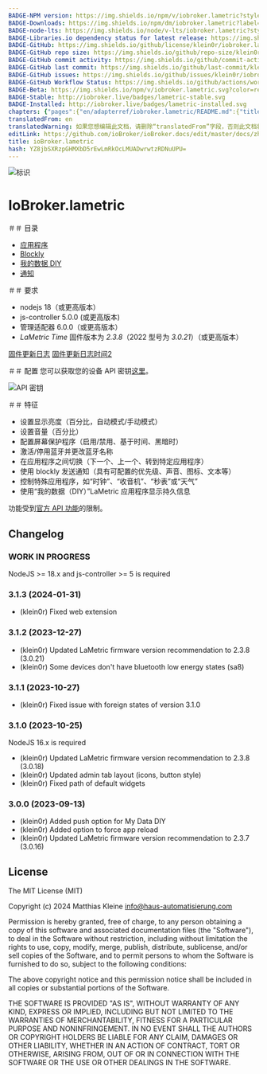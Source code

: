 ```yaml
---
BADGE-NPM version: https://img.shields.io/npm/v/iobroker.lametric?style=flat-square
BADGE-Downloads: https://img.shields.io/npm/dm/iobroker.lametric?label=npm%20downloads&style=flat-square
BADGE-node-lts: https://img.shields.io/node/v-lts/iobroker.lametric?style=flat-square
BADGE-Libraries.io dependency status for latest release: https://img.shields.io/librariesio/release/npm/iobroker.lametric?label=npm%20dependencies&style=flat-square
BADGE-GitHub: https://img.shields.io/github/license/klein0r/iobroker.lametric?style=flat-square
BADGE-GitHub repo size: https://img.shields.io/github/repo-size/klein0r/iobroker.lametric?logo=github&style=flat-square
BADGE-GitHub commit activity: https://img.shields.io/github/commit-activity/m/klein0r/iobroker.lametric?logo=github&style=flat-square
BADGE-GitHub last commit: https://img.shields.io/github/last-commit/klein0r/iobroker.lametric?logo=github&style=flat-square
BADGE-GitHub issues: https://img.shields.io/github/issues/klein0r/iobroker.lametric?logo=github&style=flat-square
BADGE-GitHub Workflow Status: https://img.shields.io/github/actions/workflow/status/klein0r/iobroker.lametric/test-and-release.yml?branch=master&logo=github&style=flat-square
BADGE-Beta: https://img.shields.io/npm/v/iobroker.lametric.svg?color=red&label=beta
BADGE-Stable: http://iobroker.live/badges/lametric-stable.svg
BADGE-Installed: http://iobroker.live/badges/lametric-installed.svg
chapters: {"pages":{"en/adapterref/iobroker.lametric/README.md":{"title":{"en":"ioBroker.lametric"},"content":"en/adapterref/iobroker.lametric/README.md"},"en/adapterref/iobroker.lametric/apps.md":{"title":{"en":"ioBroker.lametric"},"content":"en/adapterref/iobroker.lametric/apps.md"},"en/adapterref/iobroker.lametric/my-data-diy.md":{"title":{"en":"ioBroker.lametric"},"content":"en/adapterref/iobroker.lametric/my-data-diy.md"},"en/adapterref/iobroker.lametric/notifications.md":{"title":{"en":"ioBroker.lametric"},"content":"en/adapterref/iobroker.lametric/notifications.md"},"en/adapterref/iobroker.lametric/blockly.md":{"title":{"en":"ioBroker.lametric"},"content":"en/adapterref/iobroker.lametric/blockly.md"}}}
translatedFrom: en
translatedWarning: 如果您想编辑此文档，请删除“translatedFrom”字段，否则此文档将再次自动翻译
editLink: https://github.com/ioBroker/ioBroker.docs/edit/master/docs/zh-cn/adapterref/iobroker.lametric/README.md
title: ioBroker.lametric
hash: YZ8jbSXRzpGHMXbD5rEwLmRkOcLMUADwrwtzRDNuUPU=
---
```

![标识](../../../en/admin/lametric.png)

# IoBroker.lametric
＃＃ 目录
- [应用程序](apps.md)
- [Blockly](blockly.md)
- [我的数据 DIY](my-data-diy.md)
- [通知](notifications.md)

＃＃ 要求
- nodejs 18（或更高版本）
- js-controller 5.0.0 (或更高版本)
- 管理适配器 6.0.0（或更高版本）
- _LaMetric Time_ 固件版本为 _2.3.8_（2022 型号为 _3.0.21_）（或更高版本）

[固件更新日志](https://firmware.lametric.com) [固件更新日志时间2](https://firmware.lametric.com/?product=time2)

＃＃ 配置
您可以获取您的设备 API 密钥[这里](https://developer.lametric.com/user/devices)。

![API 密钥](../../../en/adapterref/iobroker.lametric/img/api-key.png)

＃＃ 特征
- 设置显示亮度（百分比，自动模式/手动模式）
- 设置音量（百分比）
- 配置屏幕保护程序（启用/禁用、基于时间、黑暗时）
- 激活/停用蓝牙并更改蓝牙名称
- 在应用程序之间切换（下一个、上一个、转到特定应用程序）
- 使用 blockly 发送通知（具有可配置的优先级、声音、图标、文本等）
- 控制特殊应用程序，如“时钟”、“收音机”、“秒表”或“天气”
- 使用“我的数据（DIY）”LaMetric 应用程序显示持久信息

功能受到[官方 API 功能](https://lametric-documentation.readthedocs.io/en/latest/reference-docs/lametric-time-reference.html)的限制。

## Changelog

<!--
  Placeholder for the next version (at the beginning of the line):
  ### **WORK IN PROGRESS**
-->
### **WORK IN PROGRESS**

NodeJS >= 18.x and js-controller >= 5 is required

### 3.1.3 (2024-01-31)

* (klein0r) Fixed web extension

### 3.1.2 (2023-12-27)

* (klein0r) Updated LaMetric firmware version recommendation to 2.3.8 (3.0.21)
* (klein0r) Some devices don't have bluetooth low energy states (sa8)

### 3.1.1 (2023-10-27)

* (klein0r) Fixed issue with foreign states of version 3.1.0

### 3.1.0 (2023-10-25)

NodeJS 16.x is required

* (klein0r) Updated LaMetric firmware version recommendation to 2.3.8 (3.0.18)
* (klein0r) Updated admin tab layout (icons, button style)
* (klein0r) Fixed path of default widgets

### 3.0.0 (2023-09-13)

* (klein0r) Added push option for My Data DIY
* (klein0r) Added option to force app reload
* (klein0r) Updated LaMetric firmware version recommendation to 2.3.7 (3.0.16)

## License

The MIT License (MIT)

Copyright (c) 2024 Matthias Kleine <info@haus-automatisierung.com>

Permission is hereby granted, free of charge, to any person obtaining a copy
of this software and associated documentation files (the "Software"), to deal
in the Software without restriction, including without limitation the rights
to use, copy, modify, merge, publish, distribute, sublicense, and/or sell
copies of the Software, and to permit persons to whom the Software is
furnished to do so, subject to the following conditions:

The above copyright notice and this permission notice shall be included in
all copies or substantial portions of the Software.

THE SOFTWARE IS PROVIDED "AS IS", WITHOUT WARRANTY OF ANY KIND, EXPRESS OR
IMPLIED, INCLUDING BUT NOT LIMITED TO THE WARRANTIES OF MERCHANTABILITY,
FITNESS FOR A PARTICULAR PURPOSE AND NONINFRINGEMENT. IN NO EVENT SHALL THE
AUTHORS OR COPYRIGHT HOLDERS BE LIABLE FOR ANY CLAIM, DAMAGES OR OTHER
LIABILITY, WHETHER IN AN ACTION OF CONTRACT, TORT OR OTHERWISE, ARISING FROM,
OUT OF OR IN CONNECTION WITH THE SOFTWARE OR THE USE OR OTHER DEALINGS IN
THE SOFTWARE.